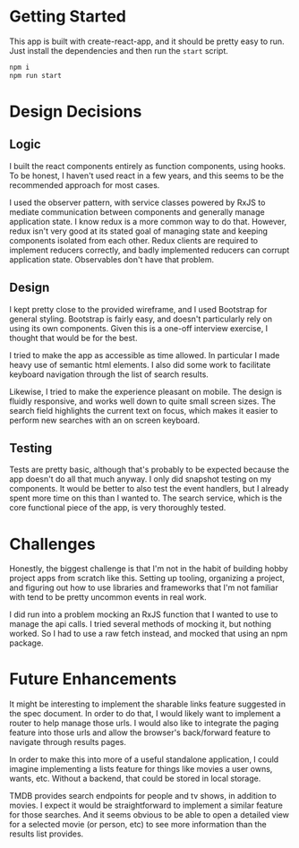 # Getting Started

This app is built with create-react-app, and it should be pretty easy to run. Just install the dependencies and then run the `start` script.

```bash
npm i
npm run start
```

# Design Decisions

## Logic
I built the react components entirely as function components, using hooks. To be honest, I haven't used react in a few years, and this seems to be the recommended approach for most cases.

I used the observer pattern, with service classes powered by RxJS to mediate communication between components and generally manage application state. I know redux is a more common way to do that. However, redux isn't very good at its stated goal of managing state and keeping components isolated from each other. Redux clients are required to implement reducers correctly, and badly implemented reducers can corrupt application state. Observables don't have that problem.

## Design

I kept pretty close to the provided wireframe, and I used Bootstrap for general styling. Bootstrap is fairly easy, and doesn't particularly rely on using its own components. Given this is a one-off interview exercise, I thought that would be for the best.

I tried to make the app as accessible as time allowed. In particular I made heavy use of semantic html elements. I also did some work to facilitate keyboard navigation through the list of search results.

Likewise, I tried to make the experience pleasant on mobile. The design is fluidly responsive, and works well down to quite small screen sizes. The search field highlights the current text on focus, which makes it easier to perform new searches with an on screen keyboard.

## Testing

Tests are pretty basic, although that's probably to be expected because the app doesn't do all that much anyway. I only did snapshot testing on my components. It would be better to also test the event handlers, but I already spent more time on this than I wanted to. The search service, which is the core functional piece of the app, is very thoroughly tested.

# Challenges

Honestly, the biggest challenge is that I'm not in the habit of building hobby project apps from scratch like this. Setting up tooling, organizing a project, and figuring out how to use libraries and frameworks that I'm not familiar with tend to be pretty uncommon events in real work.

I did run into a problem mocking an RxJS function that I wanted to use to manage the api calls. I tried several methods of mocking it, but nothing worked. So I had to use a raw fetch instead, and mocked that using an npm package.

# Future Enhancements

It might be interesting to implement the sharable links feature suggested in the spec document. In order to do that, I would likely want to implement a router to help manage those urls. I would also like to integrate the paging feature into those urls and allow the browser's back/forward feature to navigate through results pages.

In order to make this into more of a useful standalone application, I could imagine implementing a lists feature for things like movies a user owns, wants, etc. Without a backend, that could be stored in local storage.

TMDB provides search endpoints for people and tv shows, in addition to movies. I expect it would be straightforward to implement a similar feature for those searches. And it seems obvious to be able to open a detailed view for a selected movie (or person, etc) to see more information than the results list provides. 

